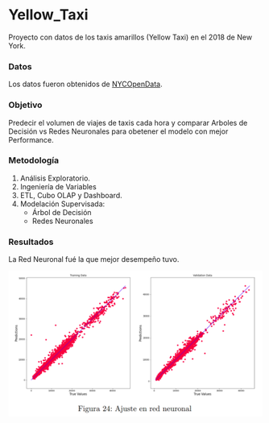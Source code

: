 # Yellow_Taxi
Proyecto con datos de los taxis amarillos (Yellow Taxi) en el 2018 de New York.
### Datos
Los datos fueron obtenidos de [NYCOpenData](https://data.cityofnewyork.us/Transportation/2018-Yellow-Taxi-Trip-Data/t29m-gskq).
### Objetivo
Predecir el volumen de viajes de taxis cada hora y comparar Arboles de Decisión vs Redes Neuronales para obetener el modelo con mejor Performance.

### Metodología
1. Análisis Exploratorio.
2. Ingeniería de Variables
3. ETL, Cubo OLAP y Dashboard.
4. Modelación Supervisada:
    - Árbol de Decisión 
    - Redes Neuronales

### Resultados
La Red Neuronal fué la que mejor desempeño tuvo.

![resultados](resultados.PNG)
